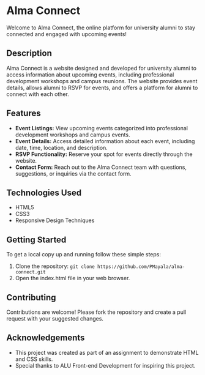 # Alma Connect

Welcome to Alma Connect, the online platform for university alumni to stay connected and engaged with upcoming events!

## Description

Alma Connect is a website designed and developed for university alumni to access information about upcoming events, including professional development workshops and campus reunions. The website provides event details, allows alumni to RSVP for events, and offers a platform for alumni to connect with each other.

## Features

- **Event Listings:** View upcoming events categorized into professional development workshops and campus events.
- **Event Details:** Access detailed information about each event, including date, time, location, and description.
- **RSVP Functionality:** Reserve your spot for events directly through the website.
- **Contact Form:** Reach out to the Alma Connect team with questions, suggestions, or inquiries via the contact form.

## Technologies Used

- HTML5
- CSS3
- Responsive Design Techniques

## Getting Started

To get a local copy up and running follow these simple steps:

1. Clone the repository: `git clone https://github.com/PMayala/alma-connect.git`
2. Open the index.html file in your web browser.

## Contributing

Contributions are welcome! Please fork the repository and create a pull request with your suggested changes.

## Acknowledgements

- This project was created as part of an assignment to demonstrate HTML and CSS skills.
- Special thanks to ALU Front-end Development for inspiring this project.
